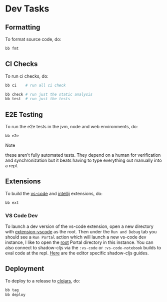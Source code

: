 # Dev Tasks

## Formatting

To format source code, do:

```bash
bb fmt
```

## CI Checks

To run ci checks, do:

```bash
bb ci    # run all ci check

bb check # run just the static analysis
bb test  # run just the tests
```

## E2E Testing

To run the e2e tests in the jvm, node and web environments, do:

```bash
bb e2e
```

> [!NOTE]
> these aren't fully automated tests. They depend on a human for verification
> and synchronization but it beats having to type everything out manually into
> a repl.

## Extensions

To build the [vs-code](./extension-vscode) and [intellij](./extension-intellij) extensions, do:

```bash
bb ext
```

### VS Code Dev

To launch a dev version of the vs-code extension, open a new directory with
[extension-vscode](../../extension-vscode/) as the root. Then under the `Run and
Debug` tab you should see a `Run Portal` action which will launch a new vs-code
dev instance, I like to open the [root](../../) Portal directory in this
instance. You can also connect to shadow-cljs via the `:vs-code` or
`:vs-code-notebook` builds to eval code at the repl. [Here][shadow-cljs] are the
editor specific shadow-cljs guides.

## Deployment

To deploy to a release to [clojars](https://clojars.org/djblue/portal), do:

```bash
bb tag
bb deploy
```

[shadow-cljs]: https://shadow-cljs.github.io/docs/UsersGuide.html#_editor_integration